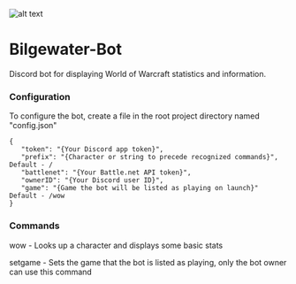 ![alt text](https://i.imgur.com/zjBxppj.png "I ot what you need!")
# Bilgewater-Bot
Discord bot for displaying World of Warcraft statistics and information.

### Configuration

To configure the bot, create a file in the root project directory named "config.json"

```
{
   "token": "{Your Discord app token}",
   "prefix": "{Character or string to precede recognized commands}", Default - /
   "battlenet": "{Your Battle.net API token}",
   "ownerID": "{Your Discord user ID}",
   "game": "{Game the bot will be listed as playing on launch}" Default - /wow
}
```

### Commands

wow <character> <realm> <region> - Looks up a character and displays some basic stats

setgame - Sets the game that the bot is listed as playing, only the bot owner can use this command
